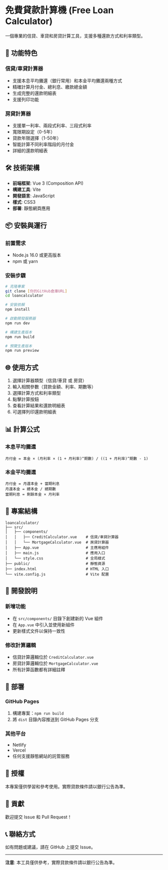 # 免費貸款計算機 (Free Loan Calculator)

一個專業的信貸、車貸和房貸計算工具，支援多種還款方式和利率類型。

## 🚀 功能特色

### 信貸/車貸計算器
- 支援本息平均攤還（銀行常用）和本金平均攤還兩種方式
- 精確計算月付金、總利息、繳款總金額
- 生成完整的還款明細表
- 支援列印功能

### 房貸計算器
- 支援單一利率、兩段式利率、三段式利率
- 寬限期設定（0-5年）
- 貸款年限選擇（1-50年）
- 智能計算不同利率階段的月付金
- 詳細的還款明細表

## 🛠️ 技術架構

- **前端框架**: Vue 3 (Composition API)
- **構建工具**: Vite
- **開發語言**: JavaScript
- **樣式**: CSS3
- **部署**: 靜態網頁應用

## 📦 安裝與運行

### 前置需求
- Node.js 16.0 或更高版本
- npm 或 yarn

### 安裝步驟
```bash
# 克隆專案
git clone [你的GitHub倉庫URL]
cd loancalculator

# 安裝依賴
npm install

# 啟動開發服務器
npm run dev

# 構建生產版本
npm run build

# 預覽生產版本
npm run preview
```

## 🌐 使用方式

1. 選擇計算器類型（信貸/車貸 或 房貸）
2. 輸入相關參數（貸款金額、利率、期數等）
3. 選擇計算方式和利率類型
4. 點擊計算按鈕
5. 查看計算結果和還款明細表
6. 可選擇列印還款明細表

## 📊 計算公式

### 本息平均攤還
```
月付金 = 本金 × (月利率 × (1 + 月利率)^期數) / ((1 + 月利率)^期數 - 1)
```

### 本金平均攤還
```
月付金 = 月還本金 + 當期利息
月還本金 = 總本金 / 總期數
當期利息 = 剩餘本金 × 月利率
```

## 🔧 專案結構

```
loancalculator/
├── src/
│   ├── components/
│   │   ├── CreditCalculator.vue    # 信貸/車貸計算器
│   │   └── MortgageCalculator.vue  # 房貸計算器
│   ├── App.vue                     # 主應用組件
│   ├── main.js                     # 應用入口
│   └── style.css                   # 全局樣式
├── public/                         # 靜態資源
├── index.html                      # HTML 入口
└── vite.config.js                  # Vite 配置
```

## 📝 開發說明

### 新增功能
- 在 `src/components/` 目錄下創建新的 Vue 組件
- 在 `App.vue` 中引入並使用新組件
- 更新樣式文件以保持一致性

### 修改計算邏輯
- 信貸計算邏輯位於 `CreditCalculator.vue`
- 房貸計算邏輯位於 `MortgageCalculator.vue`
- 所有計算函數都有詳細註釋

## 🚀 部署

### GitHub Pages
1. 構建專案：`npm run build`
2. 將 `dist` 目錄內容推送到 GitHub Pages 分支

### 其他平台
- Netlify
- Vercel
- 任何支援靜態網站的託管服務

## 📄 授權

本專案僅供學習和參考使用。實際貸款條件請以銀行公告為準。

## 🤝 貢獻

歡迎提交 Issue 和 Pull Request！

## 📞 聯絡方式

如有問題或建議，請在 GitHub 上提交 Issue。

---

**注意**: 本工具僅供參考，實際貸款條件請以銀行公告為準。
